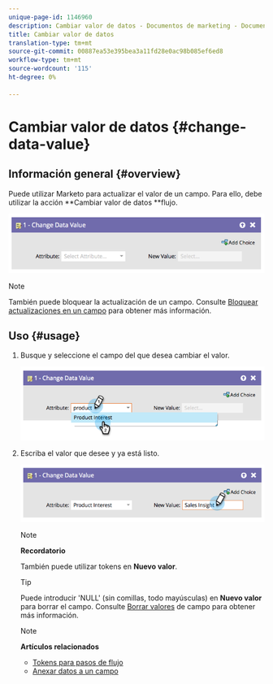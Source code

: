 ```yaml
---
unique-page-id: 1146960
description: Cambiar valor de datos - Documentos de marketing - Documentación del producto
title: Cambiar valor de datos
translation-type: tm+mt
source-git-commit: 00887ea53e395bea3a11fd28e0ac98b085ef6ed8
workflow-type: tm+mt
source-wordcount: '115'
ht-degree: 0%

---
```



# Cambiar valor de datos {#change-data-value}

## Información general {#overview}

Puede utilizar Marketo para actualizar el valor de un campo. Para ello, debe utilizar la acción **Cambiar valor de datos **flujo.

![](assets/image2014-9-22-11-3a15-3a34.png)

>[!NOTE]
>
>También puede bloquear la actualización de un campo. Consulte [Bloquear actualizaciones en un campo](../../../../product-docs/administration/field-management/block-updates-to-a-field.md) para obtener más información.

## Uso {#usage}

1. Busque y seleccione el campo del que desea cambiar el valor.

   ![](assets/image2014-9-22-11-3a18-3a29.png)

1. Escriba el valor que desee y ya está listo.

   ![](assets/image2014-9-22-11-3a18-3a38.png)

   >[!NOTE]
   >
   >**Recordatorio**
   >
   >
   >También puede utilizar tokens en **Nuevo valor**.

   >[!TIP]
   >
   >Puede introducir &#39;NULL&#39; (sin comillas, todo mayúsculas) en **Nuevo valor** para borrar el campo. Consulte [Borrar valores](change-data-value/clear-field-values.md) de campo para obtener más información.

   >[!NOTE]
   >
   >**Artículos relacionados**
   >
   >    
   >    
   >    * [Tokens para pasos de flujo](use-tokens-in-flow-steps.md)
   >    * [Anexar datos a un campo](append-data-to-a-field.md)


